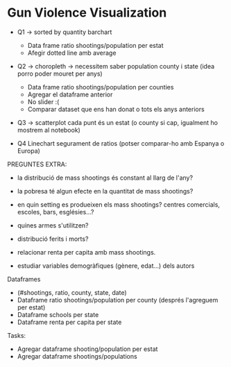 # Gun Violence Visualization
- Q1 -> sorted by quantity barchart
  * Data frame ratio shootings/population per estat
  * Afegir dotted line amb average

- Q2 -> choropleth -> necessitem saber population county i state (idea porro poder mouret per anys)
  * Data frame ratio shootings/population per counties
  * Agregar el dataframe anterior
  * No slider :(
  * Comparar dataset que ens han donat o tots els anys anteriors

- Q3 -> scatterplot cada punt és un estat (o county si cap, igualment ho mostrem al notebook)
- Q4 Linechart segurament de ratios (potser comparar-ho amb Espanya o Europa)


PREGUNTES EXTRA:
- la distribució de mass shootings és constant al llarg de l'any?
- la pobresa té algun efecte en la quantitat de mass shootings?
- en quin setting es produeixen els mass shootings? centres comercials, escoles, bars, esglésies...?
- quines armes s'utilitzen?
- distribució ferits i morts?

- relacionar renta per capita amb mass shootings.
- estudiar variables demogràfiques (gènere, edat...) dels autors



Dataframes
- (#shootings, ratio, county, state, date)
- Dataframe ratio shootings/population per county (després l'agreguem per estat)
- Dataframe schools per state
- Dataframe renta per capita per state

Tasks:
- Agregar dataframe shooting/population per estat
- Agregar dataframe shootings/populations
